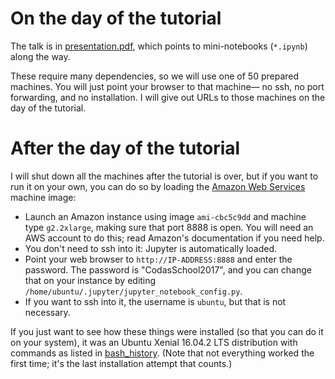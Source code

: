 # On the day of the tutorial

The talk is in [presentation.pdf](https://github.com/jpivarski/codas-language-interoperability/raw/master/presentation.pdf), which points to mini-notebooks (`*.ipynb`) along the way.

These require many dependencies, so we will use one of 50 prepared machines. You will just point your browser to that machine— no ssh, no port forwarding, and no installation. I will give out URLs to those machines on the day of the tutorial.

# After the day of the tutorial

I will shut down all the machines after the tutorial is over, but if you want to run it on your own, you can do so by loading the [Amazon Web Services](https://aws.amazon.com/) machine image:

   * Launch an Amazon instance using image `ami-cbc5c9dd` and machine type `g2.2xlarge`, making sure that port 8888 is open. You will need an AWS account to do this; read Amazon's documentation if you need help.
   * You don't need to ssh into it: Jupyter is automatically loaded.
   * Point your web browser to `http://IP-ADDRESS:8888` and enter the password. The password is "CodasSchool2017", and you can change that on your instance by editing `/home/ubuntu/.jupyter/jupyter_notebook_config.py`.
   * If you want to ssh into it, the username is `ubuntu`, but that is not necessary.

If you just want to see how these things were installed (so that you can do it on your system), it was an Ubuntu Xenial 16.04.2 LTS distribution with commands as listed in [bash_history](bash_history). (Note that not everything worked the first time; it's the last installation attempt that counts.)
